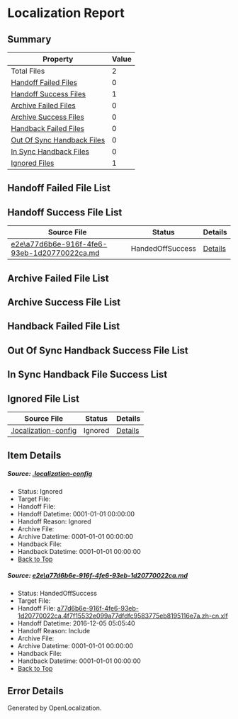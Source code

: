 # <a name='report-top'></a> Localization Report

## Summary
 Property | Value 
 -------- | ----- 
 Total Files | 2
[ Handoff Failed Files ](#handoff-failed-list)| 0
[ Handoff Success Files ](#handoff-success-list)| 1
[ Archive Failed Files ](#archive-failed-list)| 0
[ Archive Success Files ](#archive-success-list)| 0
[ Handback Failed Files ](#handback-failed-list)| 0
[ Out Of Sync Handback Files ](#outofsync-handback-success-list)| 0
[ In Sync Handback Files ](#insync-handback-success-list)| 0
[ Ignored Files ](#ignored-list)| 1

## <a name='handoff-failed-list'></a> Handoff Failed File List

## <a name='handoff-success-list'></a> Handoff Success File List
 Source File | Status | Details 
 ----------- | ------ | ------- 
 [e2e\a77d6b6e-916f-4fe6-93eb-1d20770022ca.md](https://github.com/OpenLocalizationTestOrg/ol-test0/blob/9e53e70b6bfecd814939449e8ee11af1bf9c0689/e2e/a77d6b6e-916f-4fe6-93eb-1d20770022ca.md) | HandedOffSuccess | [Details](#a783459f8602f0487a8163acc9d3583eb1b51c991)

## <a name='archive-failed-list'></a> Archive Failed File List

## <a name='archive-success-list'></a> Archive Success File List

## <a name='handback-failed-list'></a> Handback Failed File List

## <a name='outofsync-handback-success-list'></a> Out Of Sync Handback Success File List

## <a name='insync-handback-success-list'></a> In Sync Handback File Success List

## <a name='ignored-list'></a> Ignored File List
 Source File | Status | Details 
 ----------- | ------ | ------- 
 [.localization-config](https://github.com/OpenLocalizationTestOrg/ol-test0/blob/9e53e70b6bfecd814939449e8ee11af1bf9c0689/.localization-config) | Ignored | [Details](#c268a05ecaa7ec85942ed632c29928ee5bd6da8d0)

## Item Details
##### <a name='c268a05ecaa7ec85942ed632c29928ee5bd6da8d0'></a> Source: [.localization-config](https://github.com/OpenLocalizationTestOrg/ol-test0/blob/9e53e70b6bfecd814939449e8ee11af1bf9c0689/.localization-config)
* Status: Ignored
* Target File: 
* Handoff File: 
* Handoff Datetime: 0001-01-01 00:00:00
* Handoff Reason: Ignored
* Archive File: 
* Archive Datetime: 0001-01-01 00:00:00
* Handback File: 
* Handback Datetime: 0001-01-01 00:00:00
* [Back to Top](#report-top)

##### <a name='a783459f8602f0487a8163acc9d3583eb1b51c991'></a> Source: [e2e\a77d6b6e-916f-4fe6-93eb-1d20770022ca.md](https://github.com/OpenLocalizationTestOrg/ol-test0/blob/9e53e70b6bfecd814939449e8ee11af1bf9c0689/e2e/a77d6b6e-916f-4fe6-93eb-1d20770022ca.md)
* Status: HandedOffSuccess
* Target File: 
* Handoff File: [a77d6b6e-916f-4fe6-93eb-1d20770022ca.4f7f15532e099a77dfdfc9583775eb8195116e7a.zh-cn.xlf](https://github.com/OpenLocalizationTestOrg/ol-test0-handoff/blob/3c7eecc7c03ea2f6476c387b9734113e7a612be9/ol-handoff/OpenLocalizationTestOrg/ol-test0-zhcn/shujia/ht/a77d6b6e-916f-4fe6-93eb-1d20770022ca.4f7f15532e099a77dfdfc9583775eb8195116e7a.zh-cn.xlf)
* Handoff Datetime: 2016-12-05 05:05:40
* Handoff Reason: Include
* Archive File: 
* Archive Datetime: 0001-01-01 00:00:00
* Handback File: 
* Handback Datetime: 0001-01-01 00:00:00
* [Back to Top](#report-top)


## Error Details

Generated by OpenLocalization.
